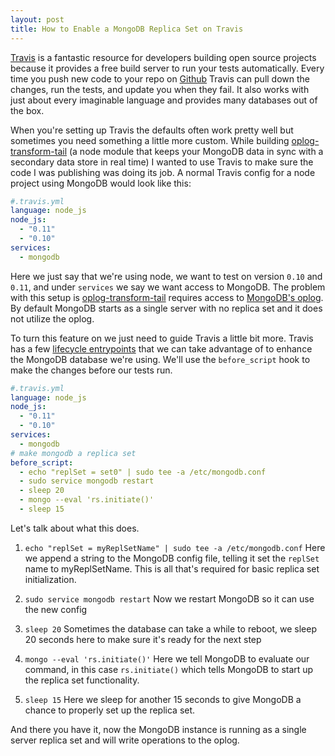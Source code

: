 ```yaml
---
layout: post
title: How to Enable a MongoDB Replica Set on Travis
---
```

[Travis](https://travis-ci.org) is a fantastic resource for developers building 
open source projects because it provides a free build server to run your tests automatically.
Every time you push new code to your repo on [Github](https://github.com) Travis can pull down
the changes, run the tests, and update you when they fail. It also works with just about every imaginable language and provides many databases out of the box. 

When you're setting up Travis the defaults often work pretty well but sometimes you 
need something a little more custom. While building [oplog-transform-tail](http://npm.im/oplog-transform-tail) 
(a node module that keeps your MongoDB data in sync with a secondary data store in real time)
I wanted to use Travis to make sure the code I was publishing was doing its job. A normal Travis config for a node
project using MongoDB would look like this:

```yaml
#.travis.yml
language: node_js
node_js:
  - "0.11"
  - "0.10"
services:
  - mongodb
```

Here we just say that we're using node, we want to test on version `0.10` and `0.11`, 
and under `services` we say we want access to MongoDB. The problem with this
setup is [oplog-transform-tail](http://npm.im/oplog-transform-tail) requires access to
[MongoDB's oplog](http://docs.mongodb.org/manual/core/replica-set-oplog/). By default
MongoDB starts as a single server with no replica set and it does not utilize the oplog.

To turn this feature on we just need to guide Travis a little bit more. Travis has
a few [lifecycle entrypoints](http://docs.travis-ci.com/user/build-lifecycle/) that we can
take advantage of to enhance the MongoDB database we're using. We'll use the `before_script`
hook to make the changes before our tests run.

```yaml
#.travis.yml
language: node_js
node_js:
  - "0.11"
  - "0.10"
services:
  - mongodb
# make mongodb a replica set
before_script:
  - echo "replSet = set0" | sudo tee -a /etc/mongodb.conf
  - sudo service mongodb restart
  - sleep 20
  - mongo --eval 'rs.initiate()'
  - sleep 15
```

Let's talk about what this does.

1. `echo "replSet = myReplSetName" | sudo tee -a /etc/mongodb.conf`
Here we append a string to the MongoDB config file, telling it set the `replSet` name to myReplSetName. This is all that's required for basic replica set initialization.

2. `sudo service mongodb restart`
Now we restart MongoDB so it can use the new config

3. `sleep 20`
Sometimes the database can take a while to reboot, we sleep 20 seconds here to make sure it's ready for the next step

4. `mongo --eval 'rs.initiate()'`
Here we tell MongoDB to evaluate our command, in this case `rs.initiate()` which tells MongoDB to start up the replica set functionality.

5. `sleep 15`
Here we sleep for another 15 seconds to give MongoDB a chance to properly set up the replica set.

And there you have it, now the MongoDB instance is running as a single server replica set and will write operations to the oplog.
